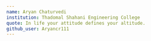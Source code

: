 ```yaml
---
name: Aryan Chaturvedi
institution: Thadomal Shahani Engineering College
quote: In life your attitude defines your altitude.
github_user: Aryancr111
---
```



